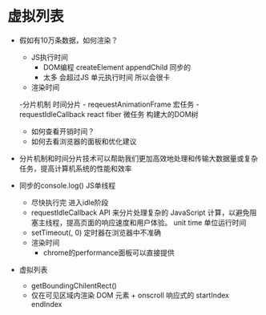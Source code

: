 # 虚拟列表

- 假如有10万条数据，如何渲染？
    - JS执行时间
        - DOM编程 createElement appendChild 同步的
        - 太多 会超过JS 单元执行时间  所以会很卡
    - 渲染时间

    -分片机制 时间分片
        - reqeuestAnimationFrame    宏任务
        - requestIdleCallback  react fiber  微任务 构建大的DOM树
    - 如何查看开销时间？
    - 如何去看浏览器的面板和优化建议

- 分片机制和时间分片技术可以帮助我们更加高效地处理和传输大数据量或复杂任务，提高计算机系统的性能和效率

- 同步的console.log()  JS单线程
    - 尽快执行完 进入idle阶段
    - requestIdleCallback API 来分片处理复杂的 JavaScript 计算，以避免阻塞主线程，提高页面的响应速度和用户体验。  unit time 单位运行时间
    - setTimeout(, 0) 定时器在浏览器中不准确
    - 渲染时间
        - chrome的performance面板可以直接提供

- 虚拟列表
    - getBoundingChilentRect()
    - 仅在可见区域内渲染 DOM 元素 + onscroll 响应式的 startIndex endIndex